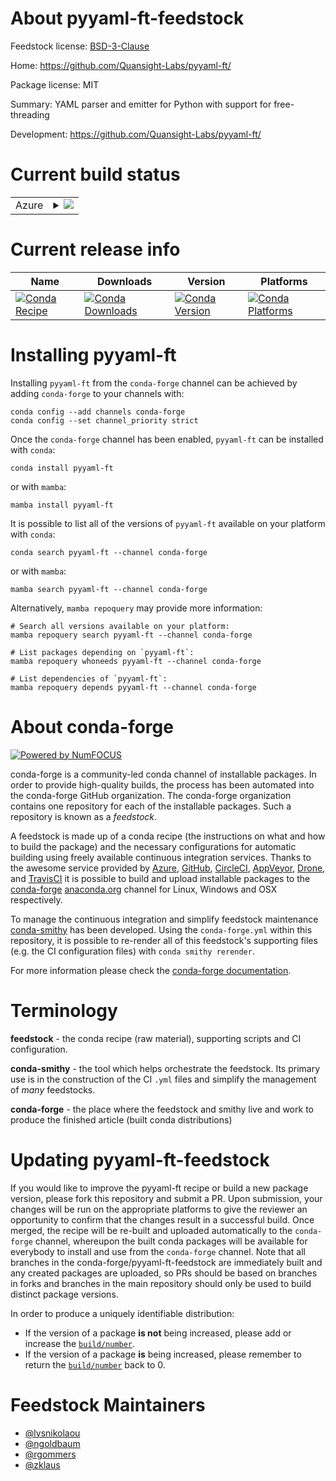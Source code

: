About pyyaml-ft-feedstock
=========================

Feedstock license: [BSD-3-Clause](https://github.com/conda-forge/pyyaml-ft-feedstock/blob/main/LICENSE.txt)

Home: https://github.com/Quansight-Labs/pyyaml-ft/

Package license: MIT

Summary: YAML parser and emitter for Python with support for free-threading

Development: https://github.com/Quansight-Labs/pyyaml-ft/

Current build status
====================


<table>
    
  <tr>
    <td>Azure</td>
    <td>
      <details>
        <summary>
          <a href="https://dev.azure.com/conda-forge/feedstock-builds/_build/latest?definitionId=25943&branchName=main">
            <img src="https://dev.azure.com/conda-forge/feedstock-builds/_apis/build/status/pyyaml-ft-feedstock?branchName=main">
          </a>
        </summary>
        <table>
          <thead><tr><th>Variant</th><th>Status</th></tr></thead>
          <tbody><tr>
              <td>linux_64_python3.13.____cp313</td>
              <td>
                <a href="https://dev.azure.com/conda-forge/feedstock-builds/_build/latest?definitionId=25943&branchName=main">
                  <img src="https://dev.azure.com/conda-forge/feedstock-builds/_apis/build/status/pyyaml-ft-feedstock?branchName=main&jobName=linux&configuration=linux%20linux_64_python3.13.____cp313" alt="variant">
                </a>
              </td>
            </tr><tr>
              <td>linux_64_python3.13.____cp313t</td>
              <td>
                <a href="https://dev.azure.com/conda-forge/feedstock-builds/_build/latest?definitionId=25943&branchName=main">
                  <img src="https://dev.azure.com/conda-forge/feedstock-builds/_apis/build/status/pyyaml-ft-feedstock?branchName=main&jobName=linux&configuration=linux%20linux_64_python3.13.____cp313t" alt="variant">
                </a>
              </td>
            </tr><tr>
              <td>linux_aarch64_python3.13.____cp313</td>
              <td>
                <a href="https://dev.azure.com/conda-forge/feedstock-builds/_build/latest?definitionId=25943&branchName=main">
                  <img src="https://dev.azure.com/conda-forge/feedstock-builds/_apis/build/status/pyyaml-ft-feedstock?branchName=main&jobName=linux&configuration=linux%20linux_aarch64_python3.13.____cp313" alt="variant">
                </a>
              </td>
            </tr><tr>
              <td>linux_aarch64_python3.13.____cp313t</td>
              <td>
                <a href="https://dev.azure.com/conda-forge/feedstock-builds/_build/latest?definitionId=25943&branchName=main">
                  <img src="https://dev.azure.com/conda-forge/feedstock-builds/_apis/build/status/pyyaml-ft-feedstock?branchName=main&jobName=linux&configuration=linux%20linux_aarch64_python3.13.____cp313t" alt="variant">
                </a>
              </td>
            </tr><tr>
              <td>linux_ppc64le_python3.13.____cp313</td>
              <td>
                <a href="https://dev.azure.com/conda-forge/feedstock-builds/_build/latest?definitionId=25943&branchName=main">
                  <img src="https://dev.azure.com/conda-forge/feedstock-builds/_apis/build/status/pyyaml-ft-feedstock?branchName=main&jobName=linux&configuration=linux%20linux_ppc64le_python3.13.____cp313" alt="variant">
                </a>
              </td>
            </tr><tr>
              <td>linux_ppc64le_python3.13.____cp313t</td>
              <td>
                <a href="https://dev.azure.com/conda-forge/feedstock-builds/_build/latest?definitionId=25943&branchName=main">
                  <img src="https://dev.azure.com/conda-forge/feedstock-builds/_apis/build/status/pyyaml-ft-feedstock?branchName=main&jobName=linux&configuration=linux%20linux_ppc64le_python3.13.____cp313t" alt="variant">
                </a>
              </td>
            </tr><tr>
              <td>osx_64_python3.13.____cp313</td>
              <td>
                <a href="https://dev.azure.com/conda-forge/feedstock-builds/_build/latest?definitionId=25943&branchName=main">
                  <img src="https://dev.azure.com/conda-forge/feedstock-builds/_apis/build/status/pyyaml-ft-feedstock?branchName=main&jobName=osx&configuration=osx%20osx_64_python3.13.____cp313" alt="variant">
                </a>
              </td>
            </tr><tr>
              <td>osx_64_python3.13.____cp313t</td>
              <td>
                <a href="https://dev.azure.com/conda-forge/feedstock-builds/_build/latest?definitionId=25943&branchName=main">
                  <img src="https://dev.azure.com/conda-forge/feedstock-builds/_apis/build/status/pyyaml-ft-feedstock?branchName=main&jobName=osx&configuration=osx%20osx_64_python3.13.____cp313t" alt="variant">
                </a>
              </td>
            </tr><tr>
              <td>osx_arm64_python3.13.____cp313</td>
              <td>
                <a href="https://dev.azure.com/conda-forge/feedstock-builds/_build/latest?definitionId=25943&branchName=main">
                  <img src="https://dev.azure.com/conda-forge/feedstock-builds/_apis/build/status/pyyaml-ft-feedstock?branchName=main&jobName=osx&configuration=osx%20osx_arm64_python3.13.____cp313" alt="variant">
                </a>
              </td>
            </tr><tr>
              <td>osx_arm64_python3.13.____cp313t</td>
              <td>
                <a href="https://dev.azure.com/conda-forge/feedstock-builds/_build/latest?definitionId=25943&branchName=main">
                  <img src="https://dev.azure.com/conda-forge/feedstock-builds/_apis/build/status/pyyaml-ft-feedstock?branchName=main&jobName=osx&configuration=osx%20osx_arm64_python3.13.____cp313t" alt="variant">
                </a>
              </td>
            </tr><tr>
              <td>win_64_python3.13.____cp313</td>
              <td>
                <a href="https://dev.azure.com/conda-forge/feedstock-builds/_build/latest?definitionId=25943&branchName=main">
                  <img src="https://dev.azure.com/conda-forge/feedstock-builds/_apis/build/status/pyyaml-ft-feedstock?branchName=main&jobName=win&configuration=win%20win_64_python3.13.____cp313" alt="variant">
                </a>
              </td>
            </tr><tr>
              <td>win_64_python3.13.____cp313t</td>
              <td>
                <a href="https://dev.azure.com/conda-forge/feedstock-builds/_build/latest?definitionId=25943&branchName=main">
                  <img src="https://dev.azure.com/conda-forge/feedstock-builds/_apis/build/status/pyyaml-ft-feedstock?branchName=main&jobName=win&configuration=win%20win_64_python3.13.____cp313t" alt="variant">
                </a>
              </td>
            </tr>
          </tbody>
        </table>
      </details>
    </td>
  </tr>
</table>

Current release info
====================

| Name | Downloads | Version | Platforms |
| --- | --- | --- | --- |
| [![Conda Recipe](https://img.shields.io/badge/recipe-pyyaml--ft-green.svg)](https://anaconda.org/conda-forge/pyyaml-ft) | [![Conda Downloads](https://img.shields.io/conda/dn/conda-forge/pyyaml-ft.svg)](https://anaconda.org/conda-forge/pyyaml-ft) | [![Conda Version](https://img.shields.io/conda/vn/conda-forge/pyyaml-ft.svg)](https://anaconda.org/conda-forge/pyyaml-ft) | [![Conda Platforms](https://img.shields.io/conda/pn/conda-forge/pyyaml-ft.svg)](https://anaconda.org/conda-forge/pyyaml-ft) |

Installing pyyaml-ft
====================

Installing `pyyaml-ft` from the `conda-forge` channel can be achieved by adding `conda-forge` to your channels with:

```
conda config --add channels conda-forge
conda config --set channel_priority strict
```

Once the `conda-forge` channel has been enabled, `pyyaml-ft` can be installed with `conda`:

```
conda install pyyaml-ft
```

or with `mamba`:

```
mamba install pyyaml-ft
```

It is possible to list all of the versions of `pyyaml-ft` available on your platform with `conda`:

```
conda search pyyaml-ft --channel conda-forge
```

or with `mamba`:

```
mamba search pyyaml-ft --channel conda-forge
```

Alternatively, `mamba repoquery` may provide more information:

```
# Search all versions available on your platform:
mamba repoquery search pyyaml-ft --channel conda-forge

# List packages depending on `pyyaml-ft`:
mamba repoquery whoneeds pyyaml-ft --channel conda-forge

# List dependencies of `pyyaml-ft`:
mamba repoquery depends pyyaml-ft --channel conda-forge
```


About conda-forge
=================

[![Powered by
NumFOCUS](https://img.shields.io/badge/powered%20by-NumFOCUS-orange.svg?style=flat&colorA=E1523D&colorB=007D8A)](https://numfocus.org)

conda-forge is a community-led conda channel of installable packages.
In order to provide high-quality builds, the process has been automated into the
conda-forge GitHub organization. The conda-forge organization contains one repository
for each of the installable packages. Such a repository is known as a *feedstock*.

A feedstock is made up of a conda recipe (the instructions on what and how to build
the package) and the necessary configurations for automatic building using freely
available continuous integration services. Thanks to the awesome service provided by
[Azure](https://azure.microsoft.com/en-us/services/devops/), [GitHub](https://github.com/),
[CircleCI](https://circleci.com/), [AppVeyor](https://www.appveyor.com/),
[Drone](https://cloud.drone.io/welcome), and [TravisCI](https://travis-ci.com/)
it is possible to build and upload installable packages to the
[conda-forge](https://anaconda.org/conda-forge) [anaconda.org](https://anaconda.org/)
channel for Linux, Windows and OSX respectively.

To manage the continuous integration and simplify feedstock maintenance
[conda-smithy](https://github.com/conda-forge/conda-smithy) has been developed.
Using the ``conda-forge.yml`` within this repository, it is possible to re-render all of
this feedstock's supporting files (e.g. the CI configuration files) with ``conda smithy rerender``.

For more information please check the [conda-forge documentation](https://conda-forge.org/docs/).

Terminology
===========

**feedstock** - the conda recipe (raw material), supporting scripts and CI configuration.

**conda-smithy** - the tool which helps orchestrate the feedstock.
                   Its primary use is in the construction of the CI ``.yml`` files
                   and simplify the management of *many* feedstocks.

**conda-forge** - the place where the feedstock and smithy live and work to
                  produce the finished article (built conda distributions)


Updating pyyaml-ft-feedstock
============================

If you would like to improve the pyyaml-ft recipe or build a new
package version, please fork this repository and submit a PR. Upon submission,
your changes will be run on the appropriate platforms to give the reviewer an
opportunity to confirm that the changes result in a successful build. Once
merged, the recipe will be re-built and uploaded automatically to the
`conda-forge` channel, whereupon the built conda packages will be available for
everybody to install and use from the `conda-forge` channel.
Note that all branches in the conda-forge/pyyaml-ft-feedstock are
immediately built and any created packages are uploaded, so PRs should be based
on branches in forks and branches in the main repository should only be used to
build distinct package versions.

In order to produce a uniquely identifiable distribution:
 * If the version of a package **is not** being increased, please add or increase
   the [``build/number``](https://docs.conda.io/projects/conda-build/en/latest/resources/define-metadata.html#build-number-and-string).
 * If the version of a package **is** being increased, please remember to return
   the [``build/number``](https://docs.conda.io/projects/conda-build/en/latest/resources/define-metadata.html#build-number-and-string)
   back to 0.

Feedstock Maintainers
=====================

* [@lysnikolaou](https://github.com/lysnikolaou/)
* [@ngoldbaum](https://github.com/ngoldbaum/)
* [@rgommers](https://github.com/rgommers/)
* [@zklaus](https://github.com/zklaus/)

